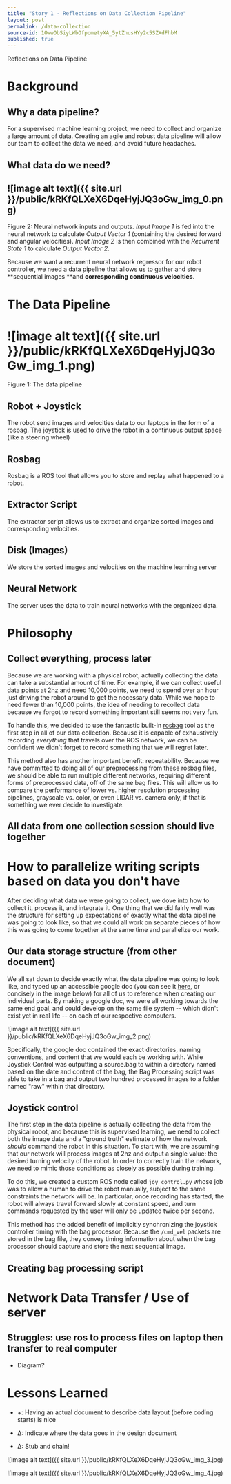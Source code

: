 ```yaml
---
title: "Story 1 - Reflections on Data Collection Pipeline"
layout: post
permalink: /data-collection
source-id: 1OwwObSiyLWbOfpometyXA_5ytZnusHYy2c5SZXdFhbM
published: true
---
```

Reflections on Data Pipeline

# Background

## Why a data pipeline?

For a supervised machine learning project, we need to collect and organize a large amount of data. Creating an agile and robust data pipeline will allow our team to collect the data we need, and avoid future headaches.

## What data do we need?

## ![image alt text]({{ site.url }}/public/kRKfQLXeX6DqeHyjJQ3oGw_img_0.png)

Figure 2: Neural network inputs and outputs. *Input Image 1* is fed into the neural network to calculate *Output Vector 1* (containing the desired forward and angular velocities). *Input Image 2* is then combined with the *Recurrent State 1* to calculate *Output Vector 2*.

Because we want a recurrent neural network regressor for our robot controller, we need a data pipeline that allows us to gather and store **sequential images **and **corresponding continuous velocities**.

# The Data Pipeline

# ![image alt text]({{ site.url }}/public/kRKfQLXeX6DqeHyjJQ3oGw_img_1.png)

Figure 1: The data pipeline

## Robot + Joystick

The robot send images and velocities data to our laptops in the form of a rosbag. The joystick is used to drive the robot in a continuous output space (like a steering wheel)

## Rosbag

Rosbag is a ROS tool that allows you to store and replay what happened to a robot.

## Extractor Script

The extractor script allows us to extract and organize sorted images and corresponding velocities.

## Disk (Images)

We store the sorted images and velocities on the machine learning server

## Neural Network

The server uses the data to train neural networks with the organized data.

# Philosophy

## Collect everything, process later

Because we are working with a physical robot, actually collecting the data can take a substantial amount of time. For example, if we can collect useful data points at 2hz and need 10,000 points, we need to spend over an hour just driving the robot around to get the necessary data. While we hope to need fewer than 10,000 points, the idea of needing to recollect data because we forgot to record something important still seems not very fun.

To handle this, we decided to use the fantastic built-in [rosbag](http://wiki.ros.org/rosbag) tool as the first step in all of our data collection. Because it is capable of exhaustively recording *everything* that travels over the ROS network, we can be confident we didn't forget to record something that we will regret later.

This method also has another important benefit: repeatability. Because we have committed to doing all of our preprocessing from these rosbag files, we should be able to run multiple different networks, requiring different forms of preprocessed data, off of the same bag files. This will allow us to compare the performance of lower vs. higher resolution processing pipelines, grayscale vs. color, or even LIDAR vs. camera only, if that is something we ever decide to investigate.

## All data from one collection session should live together

# How to parallelize writing scripts based on data you don't have

After deciding what data we were going to collect, we dove into how to collect it, process it, and integrate it. One thing that we did fairly well was the structure for setting up expectations of exactly what the data pipeline was going to look like, so that we could all work on separate pieces of how this was going to come together at the same time and parallelize our work. 

## Our data storage structure (from other document)

We all sat down to decide exactly what the data pipeline was going to look like, and typed up an accessible google doc (you can see it [here](https://docs.google.com/document/d/1m_9tAMSPhVd9YHXxiS7gS74h9O3FT_X9WAszFTgKTE0/edit?usp=sharing), or concisely in the image below) for all of us to reference when creating our individual parts. By making a google doc, we were all working towards the same end goal, and could develop on the same file system -- which didn't exist yet in real life -- on each of our respective computers. 

![image alt text]({{ site.url }}/public/kRKfQLXeX6DqeHyjJQ3oGw_img_2.png)

Specifically, the google doc contained the exact directories, naming conventions, and content that we would each be working with. While Joystick Control was outputting a source.bag to within a directory named based on the date and content of the bag, the Bag Processing script was able to take in a bag and output two hundred processed images to a folder named "raw" within that directory.

## Joystick control

The first step in the data pipeline is actually collecting the data from the physical robot, and because this is supervised learning, we need to collect both the image data and a "ground truth" estimate of how the network *should* command the robot in this situation. To start with, we are assuming that our network will process images at 2hz and output a single value: the desired turning velocity of the robot. In order to correctly train the network, we need to mimic those conditions as closely as possible during training.

To do this, we created a custom ROS node called `joy_control.py` whose job was to allow a human to drive the robot manually, subject to the same constraints the network will be. In particular, once recording has started, the robot will always travel forward slowly at constant speed, and turn commands requested by the user will only be updated twice per second.

This method has the added benefit of implicitly synchronizing the joystick controller timing with the bag processor. Because the `/cmd_vel` packets are stored in the bag file, they convey timing information about when the bag processor should capture and store the next sequential image.

## Creating bag processing script

# Network Data Transfer / Use of server

## Struggles: use ros to process files on laptop then transfer to real computer

* Diagram?

# Lessons Learned

* +: Having an actual document to describe data layout (before coding starts) is nice

* Δ: Indicate where the data goes in the design document

* Δ: Stub and chain!

![image alt text]({{ site.url }}/public/kRKfQLXeX6DqeHyjJQ3oGw_img_3.jpg)

![image alt text]({{ site.url }}/public/kRKfQLXeX6DqeHyjJQ3oGw_img_4.jpg)

